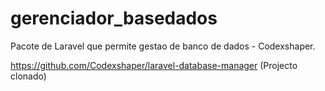 # gerenciador_basedados
Pacote de Laravel que permite gestao de banco de dados - Codexshaper.

https://github.com/Codexshaper/laravel-database-manager (Projecto clonado)
